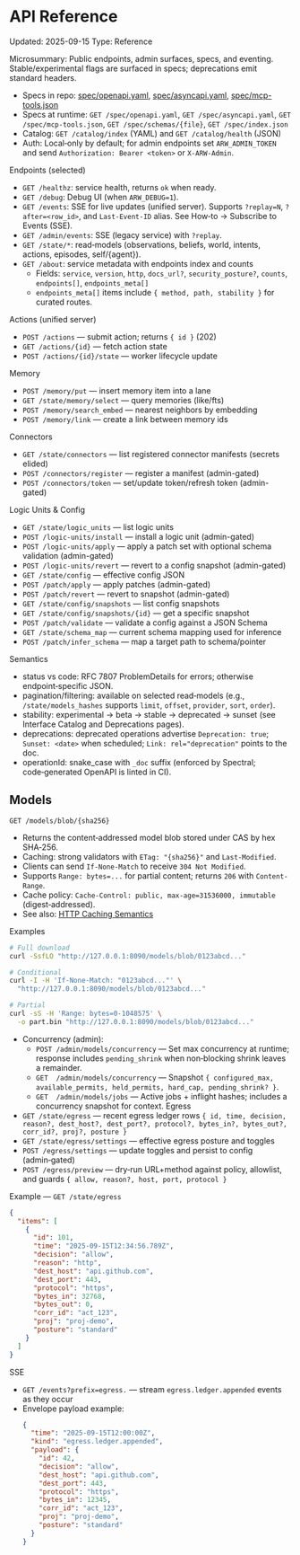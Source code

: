 # API Reference

Updated: 2025-09-15
Type: Reference

Microsummary: Public endpoints, admin surfaces, specs, and eventing. Stable/experimental flags are surfaced in specs; deprecations emit standard headers.

- Specs in repo: [spec/openapi.yaml](https://github.com/t3hw00t/ARW/blob/main/spec/openapi.yaml), [spec/asyncapi.yaml](https://github.com/t3hw00t/ARW/blob/main/spec/asyncapi.yaml), [spec/mcp-tools.json](https://github.com/t3hw00t/ARW/blob/main/spec/mcp-tools.json)
- Specs at runtime: `GET /spec/openapi.yaml`, `GET /spec/asyncapi.yaml`, `GET /spec/mcp-tools.json`, `GET /spec/schemas/{file}`, `GET /spec/index.json`
- Catalog: `GET /catalog/index` (YAML) and `GET /catalog/health` (JSON)
- Auth: Local‑only by default; for admin endpoints set `ARW_ADMIN_TOKEN` and send `Authorization: Bearer <token>` or `X-ARW-Admin`.

Endpoints (selected)
- `GET /healthz`: service health, returns `ok` when ready.
- `GET /debug`: Debug UI (when `ARW_DEBUG=1`).
- `GET /events`: SSE for live updates (unified server). Supports `?replay=N`, `?after=<row_id>`, and `Last-Event-ID` alias. See How‑to → Subscribe to Events (SSE).
- `GET /admin/events`: SSE (legacy service) with `?replay`.
- `GET /state/*`: read‑models (observations, beliefs, world, intents, actions, episodes, self/{agent}).
- `GET /about`: service metadata with endpoints index and counts
  - Fields: `service`, `version`, `http`, `docs_url?`, `security_posture?`, `counts`, `endpoints[]`, `endpoints_meta[]`
  - `endpoints_meta[]` items include `{ method, path, stability }` for curated routes.

Actions (unified server)
- `POST /actions` — submit action; returns `{ id }` (202)
- `GET /actions/{id}` — fetch action state
- `POST /actions/{id}/state` — worker lifecycle update

Memory
- `POST /memory/put` — insert memory item into a lane
- `GET /state/memory/select` — query memories (like/fts)
- `POST /memory/search_embed` — nearest neighbors by embedding
- `POST /memory/link` — create a link between memory ids

Connectors
- `GET /state/connectors` — list registered connector manifests (secrets elided)
- `POST /connectors/register` — register a manifest (admin-gated)
- `POST /connectors/token` — set/update token/refresh token (admin-gated)

Logic Units & Config
- `GET /state/logic_units` — list logic units
- `POST /logic-units/install` — install a logic unit (admin-gated)
- `POST /logic-units/apply` — apply a patch set with optional schema validation (admin-gated)
- `POST /logic-units/revert` — revert to a config snapshot (admin-gated)
- `GET /state/config` — effective config JSON
- `POST /patch/apply` — apply patches (admin-gated)
- `POST /patch/revert` — revert to snapshot (admin-gated)
- `GET /state/config/snapshots` — list config snapshots
- `GET /state/config/snapshots/{id}` — get a specific snapshot
- `POST /patch/validate` — validate a config against a JSON Schema
- `GET /state/schema_map` — current schema mapping used for inference
- `POST /patch/infer_schema` — map a target path to schema/pointer

Semantics
- status vs code: RFC 7807 ProblemDetails for errors; otherwise endpoint‑specific JSON.
- pagination/filtering: available on selected read‑models (e.g., `/state/models_hashes` supports `limit`, `offset`, `provider`, `sort`, `order`).
- stability: experimental → beta → stable → deprecated → sunset (see Interface Catalog and Deprecations pages).
- deprecations: deprecated operations advertise `Deprecation: true`; `Sunset: <date>` when scheduled; `Link: rel="deprecation"` points to the doc.
- operationId: snake_case with `_doc` suffix (enforced by Spectral; code‑generated OpenAPI is linted in CI).

## Models

`GET /models/blob/{sha256}`

- Returns the content‑addressed model blob stored under CAS by hex SHA‑256.
- Caching: strong validators with `ETag: "{sha256}"` and `Last-Modified`.
- Clients can send `If-None-Match` to receive `304 Not Modified`.
- Supports `Range: bytes=...` for partial content; returns `206` with `Content-Range`.
- Cache policy: `Cache-Control: public, max-age=31536000, immutable` (digest‑addressed).
 - See also: [HTTP Caching Semantics](../snippets/http_caching_semantics.md)

Examples

```bash
# Full download
curl -SsfLO "http://127.0.0.1:8090/models/blob/0123abcd..."

# Conditional
curl -I -H 'If-None-Match: "0123abcd..."' \
  "http://127.0.0.1:8090/models/blob/0123abcd..."

# Partial
curl -sS -H 'Range: bytes=0-1048575' \
  -o part.bin "http://127.0.0.1:8090/models/blob/0123abcd..."
```
- Concurrency (admin):
  - `POST /admin/models/concurrency` — Set max concurrency at runtime; response includes `pending_shrink` when non‑blocking shrink leaves a remainder.
  - `GET  /admin/models/concurrency` — Snapshot `{ configured_max, available_permits, held_permits, hard_cap, pending_shrink? }`.
  - `GET  /admin/models/jobs` — Active jobs + inflight hashes; includes a concurrency snapshot for context.
Egress
- `GET /state/egress` — recent egress ledger rows `{ id, time, decision, reason?, dest_host?, dest_port?, protocol?, bytes_in?, bytes_out?, corr_id?, proj?, posture }`
- `GET /state/egress/settings` — effective egress posture and toggles
- `POST /egress/settings` — update toggles and persist to config (admin‑gated)
- `POST /egress/preview` — dry‑run URL+method against policy, allowlist, and guards `{ allow, reason?, host, port, protocol }`

Example — `GET /state/egress`
```json
{
  "items": [
    {
      "id": 101,
      "time": "2025-09-15T12:34:56.789Z",
      "decision": "allow",
      "reason": "http",
      "dest_host": "api.github.com",
      "dest_port": 443,
      "protocol": "https",
      "bytes_in": 32768,
      "bytes_out": 0,
      "corr_id": "act_123",
      "proj": "proj-demo",
      "posture": "standard"
    }
  ]
}
```

SSE
- `GET /events?prefix=egress.` — stream `egress.ledger.appended` events as they occur
- Envelope payload example:
  ```json
  {
    "time": "2025-09-15T12:00:00Z",
    "kind": "egress.ledger.appended",
    "payload": {
      "id": 42,
      "decision": "allow",
      "dest_host": "api.github.com",
      "dest_port": 443,
      "protocol": "https",
      "bytes_in": 12345,
      "corr_id": "act_123",
      "proj": "proj-demo",
      "posture": "standard"
    }
  }
  ```
